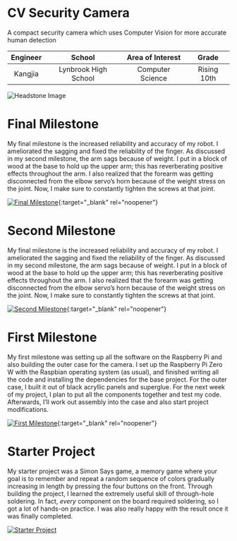 # CV Security Camera
A compact security camera which uses Computer Vision for more accurate human detection

| **Engineer** | **School** | **Area of Interest** | **Grade** |
|:--:|:--:|:--:|:--:|
| Kangjia | Lynbrook High School | Computer Science | Rising 10th

![Headstone Image](https://lh3.googleusercontent.com/pw/AM-JKLUYDXCKHIv1zm-yCbVAavI0pE1Ihwrh5KbMCFYjD9T-KA4rwL_0qVXPvvsJCDZn4afpUOYDAIV0rg-HbGK4lOZYQ4Gxw11TluO8xOJftvVPEogql8NhAY_Bj__LcG8fI812eyVAyi5Lb1yus_OTt8HN=w637-h636-no?authuser=0)
  
# Final Milestone
My final milestone is the increased reliability and accuracy of my robot. I ameliorated the sagging and fixed the reliability of the finger. As discussed in my second milestone, the arm sags because of weight. I put in a block of wood at the base to hold up the upper arm; this has reverberating positive effects throughout the arm. I also realized that the forearm was getting disconnected from the elbow servo’s horn because of the weight stress on the joint. Now, I make sure to constantly tighten the screws at that joint. 

[![Final Milestone](https://res.cloudinary.com/marcomontalbano/image/upload/v1612573869/video_to_markdown/images/youtube--F7M7imOVGug-c05b58ac6eb4c4700831b2b3070cd403.jpg )](https://www.youtube.com/watch?v=F7M7imOVGug&feature=emb_logo "Final Milestone"){:target="_blank" rel="noopener"}

# Second Milestone
My final milestone is the increased reliability and accuracy of my robot. I ameliorated the sagging and fixed the reliability of the finger. As discussed in my second milestone, the arm sags because of weight. I put in a block of wood at the base to hold up the upper arm; this has reverberating positive effects throughout the arm. I also realized that the forearm was getting disconnected from the elbow servo’s horn because of the weight stress on the joint. Now, I make sure to constantly tighten the screws at that joint.

[![Second Milestone](https://res.cloudinary.com/marcomontalbano/image/upload/v1612574014/video_to_markdown/images/youtube--y3VAmNlER5Y-c05b58ac6eb4c4700831b2b3070cd403.jpg)](https://www.youtube.com/watch?v=y3VAmNlER5Y&feature=emb_logo "Second Milestone"){:target="_blank" rel="noopener"}

# First Milestone
My first milestone was setting up all the software on the Raspberry Pi and also building the outer case for the camera. I set up the Raspberry Pi Zero W with the Raspbian operating system (as usual), and finished writing all the code and installing the dependencies for the base project. For the outer case, I built it out of black acryllic panels and superglue. For the next week of my project, I plan to put all the components together and test my code. Afterwards, I’ll work out assembly into the case and also start project modifications.

[![First Milestone](https://res.cloudinary.com/marcomontalbano/image/upload/v1612574117/video_to_markdown/images/youtube--CaCazFBhYKs-c05b58ac6eb4c4700831b2b3070cd403.jpg)](https://www.youtube.com/watch?v=CaCazFBhYKs "First Milestone"){:target="_blank" rel="noopener"}

# Starter Project
My starter project was a Simon Says game, a memory game where your goal is to remember and repeat a random sequence of colors gradually increasing in length by pressing the four buttons on the front. Through building the project, I learned the extremely useful skill of through-hole soldering. In fact, *every* component on the board required soldering, so I got a lot of hands-on practice. I was also really happy with the result once it was finally completed.

[![Starter Project](https://res.cloudinary.com/marcomontalbano/image/upload/v1655742085/video_to_markdown/images/youtube--tpkEPMnDQJE-c05b58ac6eb4c4700831b2b3070cd403.jpg)](https://www.youtube.com/watch?v=tpkEPMnDQJE "Frank H Starter Project")
